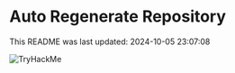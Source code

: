 # Auto Regenerate Repository

This README was last updated: 2024-10-05 23:07:08

 ![TryHackMe](https://tryhackme.com/badge/533634)